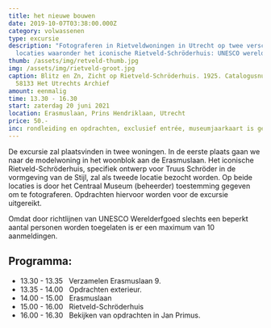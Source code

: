 ```yaml
---
title: het nieuwe bouwen
date: 2019-10-07T03:38:00.000Z
category: volwassenen
type: excursie
description: "Fotograferen in Rietveldwoningen in Utrecht op twee verschillende
  locaties waaronder het iconische Rietveld-Schröderhuis: UNESCO werelderfgoed."
thumb: /assets/img/retveld-thumb.jpg
img: /assets/img/rietveld-groot.jpg
caption: Blitz en Zn, Zicht op Rietveld-Schröderhuis. 1925. Catalogusnummer
  58133 Het Utrechts Archief
amount: eenmalig
time: 13.30 - 16.30
start: zaterdag 20 juni 2021
location: Erasmuslaan, Prins Hendriklaan, Utrecht
price: 50.-
inc: rondleiding en opdrachten, exclusief entrée, museumjaarkaart is geldig
---
```

De excursie zal plaatsvinden in twee woningen. In de eerste plaats gaan we naar de modelwoning in het woonblok aan de Erasmuslaan. Het iconische Rietveld-Schröderhuis, specifiek ontwerp voor Truus Schröder in de vormgeving van de Stijl, zal als tweede locatie bezocht worden. Op beide locaties is door het Centraal Museum (beheerder) toestemming gegeven om te fotograferen. Opdrachten hiervoor worden voor de excursie uitgereikt.

Omdat door richtlijnen van UNESCO Werelderfgoed slechts een beperkt aantal personen worden toegelaten is er een maximum van 10 aanmeldingen.

## Programma:

- 13.30 - 13.35 &nbsp; Verzamelen Erasmuslaan 9.   
- 13.35 - 14.00 &nbsp; Opdrachten exterieur.   
- 14.00 - 15.00 &nbsp; Erasmuslaan   
- 15.00 - 16.00 &nbsp; Rietveld-Schröderhuis             
- 16.00 - 16.30 &nbsp; Bekijken van opdrachten in Jan Primus.           

